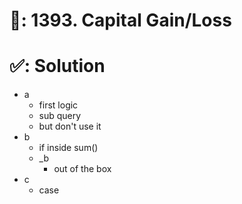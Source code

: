 # 📄: 1393. Capital Gain/Loss

# ✅: Solution

- a
  - first logic
  - sub query
  - but don't use it
- b
  - if inside sum()
  - _b
    - out of the box
  <!-- - **fastest logic** -->
- c
  - case
